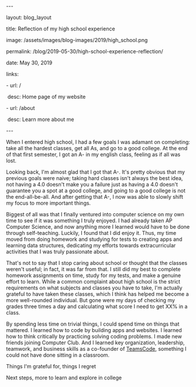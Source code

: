 \---

layout: blog_layout

title: Reflection of my high school experience

image: /assets/images/blog-images/2019/high_school.png

permalink: /blog/2019-05-30/high-school-experience-reflection/

date: May 30, 2019

links: 

  \- url: /

​    desc: Home page of my website

  \- url: /about

​    desc: Learn more about me

\---



When I entered high school, I had a few goals I was adamant on completing: take all the hardest classes, get all As, and go to a good college. At the end of that first semester, I got an A- in my english class, feeling as if all was lost. 



Looking back, I'm almost glad that I got that A-. It's pretty obvious that my previous goals were naive; taking hard classes isn't always the best idea, not having a 4.0 doesn't make you a failure just as having a 4.0 doesn't guarantee you a spot at a good college, and going to a good college is not the end-all-be-all. And after getting that A-, I now was able to slowly shift my focus to more important things. 



Biggest of all was that I finally ventured into computer science on my own time to see if it was something I truly enjoyed. I had already taken AP Computer Science, and now anything more I learned would have to be done through self-teaching. Luckily, I found that I did enjoy it. Thus, my time moved from doing homework and studying for tests to creating apps and learning data structures, dedicating my efforts towards extracurricular activities that I was truly passionate about. 



That's not to say that I stop caring about school or thought that the classes weren't useful; in fact, it was far from that. I still did my best to complete homework assignments on time, study for my tests, and make a genuine effort to learn. While a common complaint about high school is the strict requirements on what subjects and classes you have to take, I'm actually grateful to have taken these classes, which I think has helped me become a more well-rounded individual. But gone were my days of checking my grades three times a day and calculating what score I need to get XX% in a class. 



By spending less time on trivial things, I could spend time on things that mattered. I learned how to code by building apps and websites. I learned how to think critically by practicing solving coding problems. I made new friends joining Computer Club. And I learned key organization, leadership, teamwork, and business skills as a co-founder of [TeamsCode](https://teamscode.com), something I could not have done sitting in a classroom. 



Things I'm grateful for, things I regret



Next steps, more to learn and explore in college



